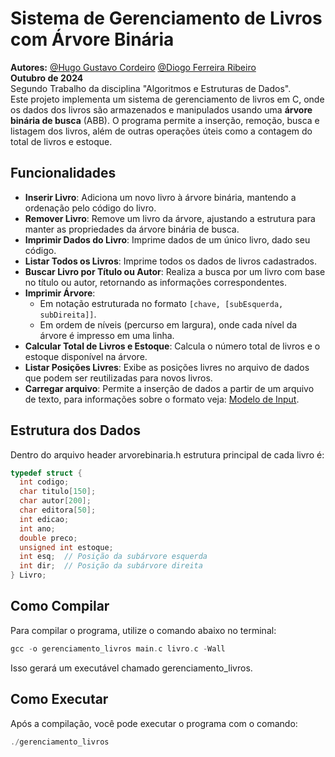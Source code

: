 # Sistema de Gerenciamento de Livros com Árvore Binária
**Autores:** 
[@Hugo Gustavo Cordeiro](https://github.com/ugoincc) 
[@Diogo Ferreira Ribeiro](https://github.com/dfr20)  <br/>
**Outubro de 2024** <br/>
Segundo Trabalho da disciplina "Algoritmos e Estruturas de Dados". <br/>
Este projeto implementa um sistema de gerenciamento de livros em C, onde os dados dos livros são armazenados e manipulados usando uma **árvore binária de busca** (ABB). O programa permite a inserção, remoção, busca e listagem dos livros, além de outras operações úteis como a contagem do total de livros e estoque.

## Funcionalidades

- **Inserir Livro**: Adiciona um novo livro à árvore binária, mantendo a ordenação pelo código do livro.
- **Remover Livro**: Remove um livro da árvore, ajustando a estrutura para manter as propriedades da árvore binária de busca.
- **Imprimir Dados do Livro**: Imprime dados de um único livro, dado seu código.
- **Listar Todos os Livros**: Imprime todos os dados de livros cadastrados.
- **Buscar Livro por Título ou Autor**: Realiza a busca por um livro com base no título ou autor, retornando as informações correspondentes.
- **Imprimir Árvore**:
  - Em notação estruturada no formato `[chave, [subEsquerda, subDireita]]`.
  - Em ordem de níveis (percurso em largura), onde cada nível da árvore é impresso em uma linha.
- **Calcular Total de Livros e Estoque**: Calcula o número total de livros e o estoque disponível na árvore.
- **Listar Posições Livres**: Exibe as posições livres no arquivo de dados que podem ser reutilizadas para novos livros.
- **Carregar arquivo**: Permite a inserção de dados a partir de um arquivo de texto, para informações sobre o formato veja: [Modelo de Input](./entrada_modelo.txt).
## Estrutura dos Dados

Dentro do arquivo header arvorebinaria.h estrutura principal de cada livro é:
```c
typedef struct {
  int codigo;
  char titulo[150];
  char autor[200];
  char editora[50];
  int edicao;
  int ano;
  double preco;
  unsigned int estoque;
  int esq;  // Posição da subárvore esquerda
  int dir;  // Posição da subárvore direita
} Livro;
```

## Como Compilar
Para compilar o programa, utilize o comando abaixo no terminal:
```c
gcc -o gerenciamento_livros main.c livro.c -Wall
```
Isso gerará um executável chamado gerenciamento_livros.

## Como Executar
Após a compilação, você pode executar o programa com o comando:
```c
./gerenciamento_livros
```
